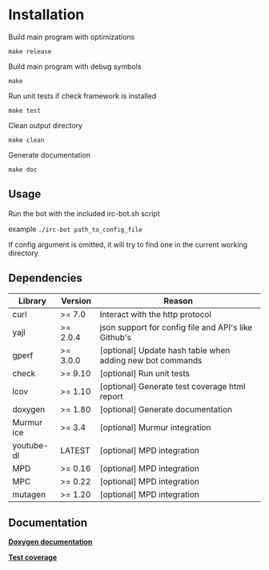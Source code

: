 Installation
=

Build main program with optimizations

`make release`

Build main program with debug symbols

`make`

Run unit tests if check framework is installed

`make test`

Clean output directory

`make clean`

Generate documentation

`make doc`

Usage
-
Run the bot with the included irc-bot.sh script

example `./irc-bot path_to_config_file`

If config argument is omitted, it will try to find one in the current working directory

Dependencies
-
Library    | Version   | Reason
---        | ---       | ---
curl       | >= 7.0    | Interact with the http protocol
yajl       | >= 2.0.4  | json support for config file and API's like Github's
gperf      | >= 3.0.0  | [optional] Update hash table when adding new bot commands
check      | >= 9.10   | [optional] Run unit tests
lcov       | >= 1.10   | [optional] Generate test coverage html report
doxygen    | >= 1.80   | [optional] Generate documentation
Murmur ice | >= 3.4    | [optional] Murmur integration
youtube-dl | LATEST    | [optional] MPD integration
MPD        | >= 0.16   | [optional] MPD integration
MPC        | >= 0.22   | [optional] MPD integration
mutagen    | >= 1.20   | [optional] MPD integration

Documentation
-
[**Doxygen documentation**](https://foss.tesyd.teimes.gr/~freestyler/irc-bot/doc)

[**Test coverage**](https://foss.tesyd.teimes.gr/~freestyler/irc-bot/coverage/src/index.html)
